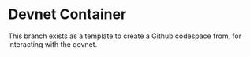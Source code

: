 # Devnet Container

This branch exists as a template to create a Github codespace from, for interacting with the devnet.